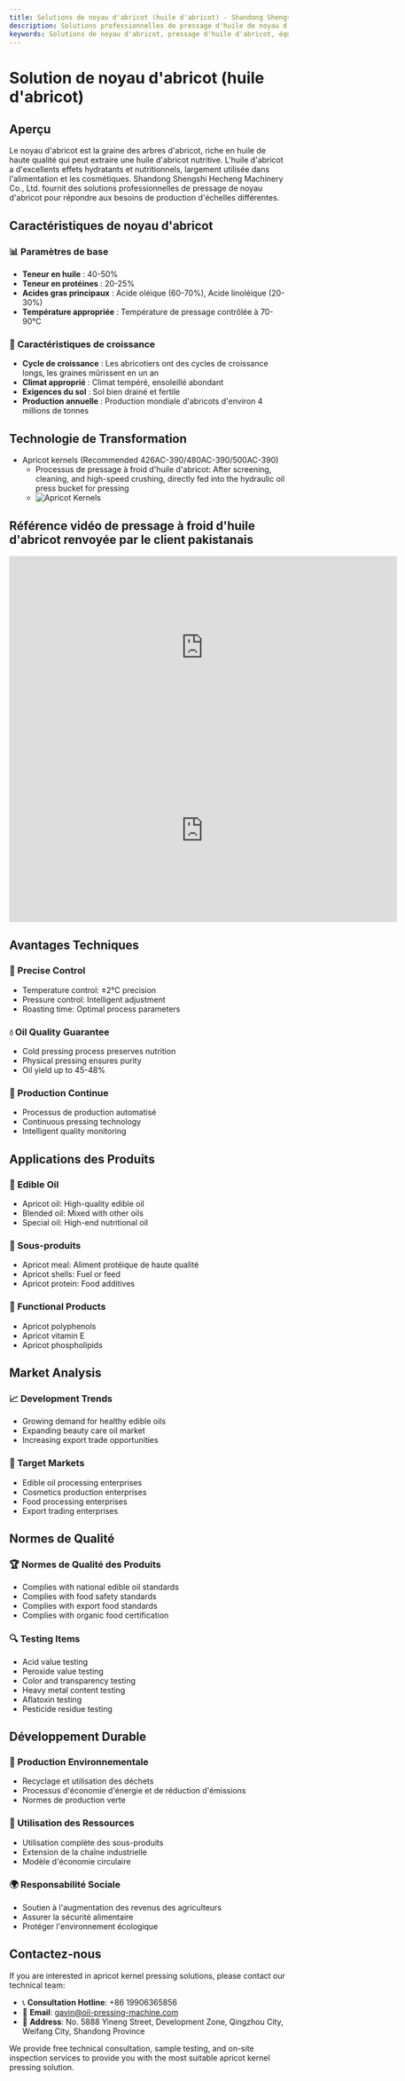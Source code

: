 ```yaml
---
title: Solutions de noyau d'abricot (huile d'abricot) - Shandong Shengshi Hecheng Machinery Co., Ltd.
description: Solutions professionnelles de pressage d'huile de noyau d'abricot, fournissant des équipements et services techniques de transformation d'huile d'abricot, teneur en huile 40-50%, utilisant un processus de pressage approprié pour mettre en valeur les propriétés nutritionnelles et hydratantes, répondant aux besoins différents des petits ateliers aux grandes usines.
keywords: Solutions de noyau d'abricot, pressage d'huile d'abricot, équipement de transformation de noyau d'abricot, ligne de production d'huile d'abricot, presse à huile d'abricot, extraction d'huile d'abricot, transformation de graines oléagineuses d'abricot, équipement de pressage d'huile d'abricot, équipement de production d'huile d'abricot, usine de transformation d'huile d'abricot
---
```


# Solution de noyau d'abricot (huile d'abricot)

## Aperçu

Le noyau d'abricot est la graine des arbres d'abricot, riche en huile de haute qualité qui peut extraire une huile d'abricot nutritive. L'huile d'abricot a d'excellents effets hydratants et nutritionnels, largement utilisée dans l'alimentation et les cosmétiques. Shandong Shengshi Hecheng Machinery Co., Ltd. fournit des solutions professionnelles de pressage de noyau d'abricot pour répondre aux besoins de production d'échelles différentes.

## Caractéristiques de noyau d'abricot

### 📊 Paramètres de base
- **Teneur en huile** : 40-50%
- **Teneur en protéines** : 20-25%
- **Acides gras principaux** : Acide oléique (60-70%), Acide linoléique (20-30%)
- **Température appropriée** : Température de pressage contrôlée à 70-90℃

### 🌱 Caractéristiques de croissance
- **Cycle de croissance** : Les abricotiers ont des cycles de croissance longs, les graines mûrissent en un an
- **Climat approprié** : Climat tempéré, ensoleillé abondant
- **Exigences du sol** : Sol bien drainé et fertile
- **Production annuelle** : Production mondiale d'abricots d'environ 4 millions de tonnes

## Technologie de Transformation

+ Apricot kernels (Recommended 426AC-390/480AC-390/500AC-390)
     + Processus de pressage à froid d'huile d'abricot: After screening, cleaning, and high-speed crushing, directly fed into the hydraulic oil press bucket for pressing
     + ![Apricot Kernels](/images/杏仁冷榨工艺概览_An%20Overview%20of%20the%20cold-pressing%20Process%20of%20%20Almond%20kernel.png)
## Référence vidéo de pressage à froid d'huile d'abricot renvoyée par le client pakistanais

<div class="video-container">
  <iframe width="700" height="330" src="https://www.youtube.com/embed/rM4hgCIApAg" frameborder="0" allow="accelerometer; autoplay; clipboard-write; encrypted-media; gyroscope; picture-in-picture" allowfullscreen></iframe>
</div>
<div class="video-container">
  <iframe width="700" height="330" src="https://www.youtube.com/embed/kSeQ570mtvo" frameborder="0" allow="accelerometer; autoplay; clipboard-write; encrypted-media; gyroscope; picture-in-picture" allowfullscreen></iframe>
</div>


## Avantages Techniques

### 🎯 Precise Control
- Temperature control: ±2℃ precision
- Pressure control: Intelligent adjustment
- Roasting time: Optimal process parameters

### 💧 Oil Quality Guarantee
- Cold pressing process preserves nutrition
- Physical pressing ensures purity
- Oil yield up to 45-48%

### 🔄 Production Continue
- Processus de production automatisé
- Continuous pressing technology
- Intelligent quality monitoring

## Applications des Produits

### 🍳 Edible Oil
- Apricot oil: High-quality edible oil
- Blended oil: Mixed with other oils
- Special oil: High-end nutritional oil

### 🥛 Sous-produits
- Apricot meal: Aliment protéique de haute qualité
- Apricot shells: Fuel or feed
- Apricot protein: Food additives

### 💊 Functional Products
- Apricot polyphenols
- Apricot vitamin E
- Apricot phospholipids

## Market Analysis

### 📈 Development Trends
- Growing demand for healthy edible oils
- Expanding beauty care oil market
- Increasing export trade opportunities

### 🎯 Target Markets
- Edible oil processing enterprises
- Cosmetics production enterprises
- Food processing enterprises
- Export trading enterprises

## Normes de Qualité

### 🏆 Normes de Qualité des Produits
- Complies with national edible oil standards
- Complies with food safety standards
- Complies with export food standards
- Complies with organic food certification

### 🔍 Testing Items
- Acid value testing
- Peroxide value testing
- Color and transparency testing
- Heavy metal content testing
- Aflatoxin testing
- Pesticide residue testing

## Développement Durable

### 🌱 Production Environnementale
- Recyclage et utilisation des déchets
- Processus d'économie d'énergie et de réduction d'émissions
- Normes de production verte

### 🔄 Utilisation des Ressources
- Utilisation complète des sous-produits
- Extension de la chaîne industrielle
- Modèle d'économie circulaire

### 🌍 Responsabilité Sociale
- Soutien à l'augmentation des revenus des agriculteurs
- Assurer la sécurité alimentaire
- Protéger l'environnement écologique

## Contactez-nous

If you are interested in apricot kernel pressing solutions, please contact our technical team:

- 📞 **Consultation Hotline**: +86 19906365856
- 📧 **Email**: gavin@oil-pressing-machine.com
- 📍 **Address**: No. 5888 Yineng Street, Development Zone, Qingzhou City, Weifang City, Shandong Province

We provide free technical consultation, sample testing, and on-site inspection services to provide you with the most suitable apricot kernel pressing solution.